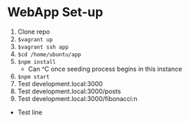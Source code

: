 # WebApp Set-up

1) Clone repo
2) `$vagrant up`
3) `$vagrant ssh app`
4) `$cd /home/ubuntu/app`
5) `$npm install`
	- Can ^C once seeding process begins in this instance
6) `$npm start`
7) Test development.local:3000
8) Test development.local:3000/posts
9) Test development.local:3000/fibonacci:n
- Test line
